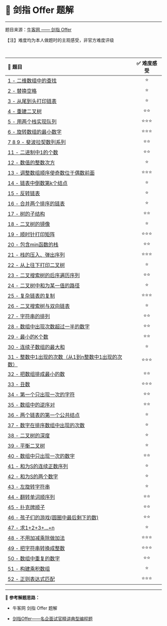 # 🏹 剑指 Offer 题解

---

题目来源：[牛客网 —— 剑指 Offer](https://www.nowcoder.com/ta/coding-interviews)

【注】难度均为本人做题时的主观感受，非官方难度评级

<br>



| 📔 题目                                                       | ✅ 难度感受 |
| :----------------------------------------------------------- | :--------: |
| [1 - 二维数组中的查找](剑指Offer/1.md)                       |     ⭐      |
| [2 - 替换空格](剑指Offer/2.md)                               |     ⭐      |
| [3 - 从尾到头打印链表](剑指Offer/3.md)                       |     ⭐      |
| [4 - 重建二叉树](剑指Offer/4.md)                             |     ⭐⭐     |
| [5 - 用两个栈实现队列](剑指Offer/5.md)                       |    ⭐⭐⭐     |
| [6 - 旋转数组的最小数字](剑指Offer/6.md)                     |    ⭐⭐⭐     |
| [7 8 9 - 斐波拉契数列系列](剑指Offer/789.md)                 |     ⭐⭐     |
| [11 - 二进制中1的个数](剑指Offer/11.md)                      |     ⭐⭐     |
| [12 - 数值的整数次方](剑指Offer/12.md)                       |     ⭐      |
| [13 - 调整数组顺序使奇数位于偶数前面](剑指Offer/13.md)       |    ⭐⭐⭐     |
| [14 - 链表中倒数第k个结点](剑指Offer/14.md)                  |     ⭐      |
| [15 - 反转链表](剑指Offer/15.md)                             |     ⭐      |
| [16 - 合并两个排序的链表](剑指Offer/16.md)                   |     ⭐      |
| [17 - 树的子结构](剑指Offer/17.md)                           |     ⭐⭐     |
| [18 - 二叉树的镜像](剑指Offer/18.md)                         |     ⭐      |
| [19 - 顺时针打印矩阵](剑指Offer/19.md)                       |    ⭐⭐⭐     |
| [20 - 包含min函数的栈](剑指Offer/20.md)                      |     ⭐⭐     |
| [21 - 栈的压入、弹出序列](剑指Offer/21.md)                   |    ⭐⭐⭐     |
| [22 - 从上往下打印二叉树](剑指Offer/22.md)                   |     ⭐      |
| [23 - 二叉搜索树的后序遍历序列](剑指Offer/23.md)             |     ⭐⭐     |
| [24 - 二叉树中和为某一值的路径](剑指Offer/24.md)             |     ⭐      |
| [25 - 复杂链表的复制](剑指Offer/25.md)                       |    ⭐⭐⭐     |
| [26 - 二叉搜索树与双向链表](剑指Offer/26.md)                 |     ⭐      |
| [27 - 字符串的排列](剑指Offer/27.md)                         |     ⭐⭐     |
| [28 - 数组中出现次数超过一半的数字](剑指Offer/28.md)         |     ⭐⭐     |
| [29 - 最小的K个数](剑指Offer/29.md)                          |     ⭐⭐     |
| [30 - 连续子数组的最大和](剑指Offer/30.md)                   |     ⭐      |
| [31 - 整数中1出现的次数（从1到n整数中1出现的次数）](剑指Offer/31.md) |    ⭐⭐⭐     |
| [32 - 把数组排成最小的数](剑指Offer/32.md)                   |     ⭐⭐     |
| [33 - 丑数](剑指Offer/33.md)                                 |    ⭐⭐⭐     |
| [34 - 第一个只出现一次的字符](剑指Offer/34.md)               |     ⭐⭐     |
| [35 - 数组中的逆序对](剑指Offer/35.md)                       |     ⭐⭐     |
| [36 - 两个链表的第一个公共结点](剑指Offer/36.md)             |     ⭐      |
| [37 - 数字在排序数组中出现的次数](剑指Offer/37.md)           |     ⭐      |
| [38 - 二叉树的深度](剑指Offer/38.md)                         |     ⭐      |
| [39 - 平衡二叉树](剑指Offer/39.md)                           |     ⭐      |
| [40 - 数组中只出现一次的数字](剑指Offer/40.md)               |     ⭐⭐     |
| [41 - 和为S的连续正数序列](剑指Offer/41.md)                  |     ⭐      |
| [42 - 和为S的两个数字](剑指Offer/42.md)                      |     ⭐      |
| [43 - 左旋转字符串](剑指Offer/43.md)                         |     ⭐      |
| [44 - 翻转单词顺序列](剑指Offer/44.md)                       |     ⭐⭐     |
| [45 - 扑克牌顺子](剑指Offer/45.md)                           |     ⭐⭐     |
| [46 - 孩子们的游戏(圆圈中最后剩下的数)](剑指Offer/46.md)     |     ⭐⭐     |
| [47 - 求1+2+3+...+n](剑指Offer/47.md)                        |     ⭐      |
| [48 - 不用加减乘除做加法](剑指Offer/48.md)                   |    ⭐⭐⭐     |
| [49 - 把字符串转换成整数](剑指Offer/49.md)                   |    ⭐⭐⭐     |
| [50 - 数组中重复的数字](剑指Offer/50.md)                     |     ⭐⭐     |
| [51 - 构建乘积数组](剑指Offer/51.md)                         |     ⭐      |
| [52 - 正则表达式匹配](剑指Offer/52.md)                       |    ⭐⭐⭐     |



---

📝 **参考解题思路：**

- 牛客网 剑指 Offer 题解

- [剑指Offer——名企面试官精讲典型编程题](https://github.com/gatieme/CodingInterviews)

